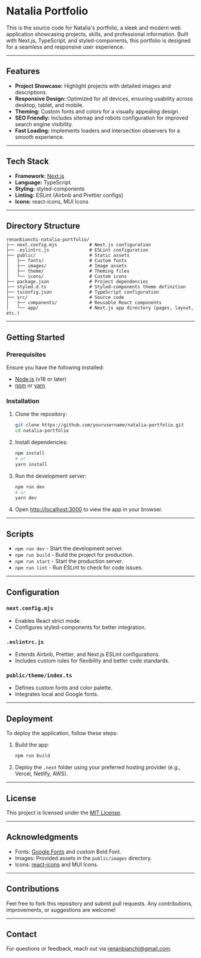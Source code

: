 # Natalia Portfolio

This is the source code for Natalia's portfolio, a sleek and modern web application showcasing projects, skills, and professional information. Built with Next.js, TypeScript, and styled-components, this portfolio is designed for a seamless and responsive user experience.

---

## Features

- **Project Showcase:** Highlight projects with detailed images and descriptions.
- **Responsive Design:** Optimized for all devices, ensuring usability across desktop, tablet, and mobile.
- **Theming:** Custom fonts and colors for a visually appealing design.
- **SEO Friendly:** Includes sitemap and robots configuration for improved search engine visibility.
- **Fast Loading:** Implements loaders and intersection observers for a smooth experience.

---

## Tech Stack

- **Framework:** [Next.js](https://nextjs.org/)
- **Language:** TypeScript
- **Styling:** styled-components
- **Linting:** ESLint (Airbnb and Prettier configs)
- **Icons:** react-icons, MUI Icons

---

## Directory Structure

```
renanbianchi-natalia-portfolio/
├── next.config.mjs            # Next.js configuration
├── .eslintrc.js               # ESLint configuration
├── public/                    # Static assets
│   ├── fonts/                 # Custom fonts
│   ├── images/                # Image assets
│   ├── theme/                 # Theming files
│   └── icons/                 # Custom icons
├── package.json               # Project dependencies
├── styled.d.ts                # Styled-components theme definition
├── tsconfig.json              # TypeScript configuration
├── src/                       # Source code
│   ├── components/            # Reusable React components
│   └── app/                   # Next.js app directory (pages, layout, etc.)
```

---

## Getting Started

### Prerequisites

Ensure you have the following installed:

- [Node.js](https://nodejs.org/) (v18 or later)
- [npm](https://www.npmjs.com/) or [yarn](https://yarnpkg.com/)

### Installation

1. Clone the repository:

   ```bash
   git clone https://github.com/yourusername/natalia-portfolio.git
   cd natalia-portfolio
   ```

2. Install dependencies:

   ```bash
   npm install
   # or
   yarn install
   ```

3. Run the development server:

   ```bash
   npm run dev
   # or
   yarn dev
   ```

4. Open [http://localhost:3000](http://localhost:3000) to view the app in your browser.

---

## Scripts

- `npm run dev` - Start the development server.
- `npm run build` - Build the project for production.
- `npm run start` - Start the production server.
- `npm run lint` - Run ESLint to check for code issues.

---

## Configuration

### `next.config.mjs`

- Enables React strict mode.
- Configures styled-components for better integration.

### `.eslintrc.js`

- Extends Airbnb, Prettier, and Next.js ESLint configurations.
- Includes custom rules for flexibility and better code standards.

### `public/theme/index.ts`

- Defines custom fonts and color palette.
- Integrates local and Google fonts.

---

## Deployment

To deploy the application, follow these steps:

1. Build the app:
   ```bash
   npm run build
   ```
2. Deploy the `.next` folder using your preferred hosting provider (e.g., Vercel, Netlify, AWS).

---

## License

This project is licensed under the [MIT License](LICENSE).

---

## Acknowledgments

- Fonts: [Google Fonts](https://fonts.google.com/) and custom Bold Font.
- Images: Provided assets in the `public/images` directory.
- Icons: [react-icons](https://react-icons.github.io/) and MUI Icons.

---

## Contributions

Feel free to fork this repository and submit pull requests. Any contributions, improvements, or suggestions are welcome!

---

## Contact

For questions or feedback, reach out via [renanbianchi@gmail.com](mailto:renanbianchi@gmail.com).

